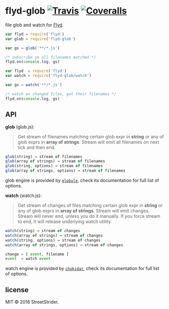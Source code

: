 # flyd-glob [![Travis](https://img.shields.io/travis/StreetStrider/flyd-glob.svg?style=flat-square)](https://travis-ci.org/StreetStrider/flyd-glob) [![Coveralls](https://img.shields.io/coveralls/StreetStrider/flyd-glob.svg?style=flat-square)](https://coveralls.io/github/StreetStrider/flyd-glob)

file glob and watch for [Flyd](https://www.npmjs.com/package/flyd).

```js
var flyd = require('flyd')
var glob = require('flyd-glob')

var gs = glob('**/*.js')

/* subscribe on all filenames matched */
flyd.on(console.log, gs)
```

```js
var flyd  = require('flyd')
var watch = require('flyd-glob/watch')

var gs = watch('**/*.js')

/* watch on changed files, get their filenames */
flyd.on(console.log, gs)
```

## API

**glob** (glob.js):

> Get stream of filenames matching certain glob expr in **string** or any
of glob exprs in **array of strings**. Stream will emit all filenames on next tick and then end.

```js
glob(string) → stream of filenames
glob(array of strings) → stream of filenames
glob(string, options) → stream of filenames
glob(array of strings, options) → stream of filenames
```

glob engine is provided by [`globule`](https://www.npmjs.com/package/globule),
check its documentation for full list of options.

**watch** (watch.js):

> Get stream of changes of files matching certain glob expr in **string** or any
of glob exprs in **array of strings**. Stream will emit changes.
Stream will never end, unless you do it manually. If you force stream to end,
it will release underlying watch utility.

```js
watch(string) → stream of changes
watch(array of strings) → stream of changes
watch(string, options) → stream of changes
watch(array of strings, options) → stream of changes

change = [ event, filename ]
event  = watch event
```

watch engine is provided by [`chokidar`](https://www.npmjs.com/package/chokidar),
check its documentation for full list of options.

## license
MIT © 2016 StreetStrider.

